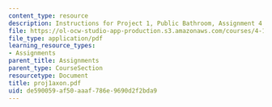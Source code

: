 ```yaml
---
content_type: resource
description: Instructions for Project 1, Public Bathroom, Assignment 4.
file: https://ol-ocw-studio-app-production.s3.amazonaws.com/courses/4-104-architectural-design-intentions-spring-2004/de590059af50aaaf786e9690d2f2bda9_proj1axon.pdf
file_type: application/pdf
learning_resource_types:
- Assignments
parent_title: Assignments
parent_type: CourseSection
resourcetype: Document
title: proj1axon.pdf
uid: de590059-af50-aaaf-786e-9690d2f2bda9
---
```

